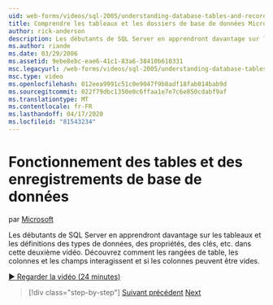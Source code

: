 ```yaml
---
uid: web-forms/videos/sql-2005/understanding-database-tables-and-records
title: Comprendre les tableaux et les dossiers de base de données Microsoft Docs
author: rick-anderson
description: Les débutants de SQL Server en apprendront davantage sur les tableaux et les définitions des types de données, des propriétés, des clés, etc. dans cette deuxième vidéo. Découvrez comment les rangées de table, les colonnes,...
ms.author: riande
ms.date: 03/29/2006
ms.assetid: 9ebe8ebc-eae6-41c1-83a6-38410b610331
msc.legacyurl: /web-forms/videos/sql-2005/understanding-database-tables-and-records
msc.type: video
ms.openlocfilehash: 012eea9991c51c0e9047f9b8adf18fab014bab9d
ms.sourcegitcommit: 022f79dbc1350e0c6ffaa1e7e7c6e850cdabf9af
ms.translationtype: MT
ms.contentlocale: fr-FR
ms.lasthandoff: 04/17/2020
ms.locfileid: "81543234"
---
```

# <a name="understanding-database-tables-and-records"></a>Fonctionnement des tables et des enregistrements de base de données

par [Microsoft](https://github.com/microsoft)

Les débutants de SQL Server en apprendront davantage sur les tableaux et les définitions des types de données, des propriétés, des clés, etc. dans cette deuxième vidéo. Découvrez comment les rangées de table, les colonnes et les champs interagissent et si les colonnes peuvent être vides.

[&#9654; Regarder la vidéo (24 minutes)](https://channel9.msdn.com/Blogs/ASP-NET-Site-Videos/understanding-database-tables-and-records)

> [!div class="step-by-step"]
> [Suivant précédent](what-is-a-database.md)
> [Next](more-about-column-data-types-and-other-properties.md)
